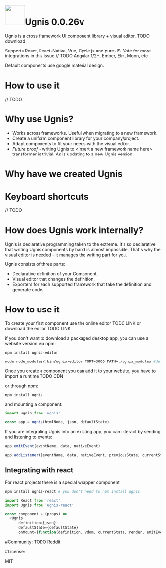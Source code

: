 # <img height="64" src="https://cloud.githubusercontent.com/assets/5903616/20250447/5fe963c2-aa17-11e6-8648-bc1760fdaeb7.png" />Ugnis 0.0.26v

Ugnis is a cross framework UI component library + visual editor. TODO download

Supports React, React-Native, Vue, Cycle.js and pure JS. Vote for more integrations in this issue // TODO Angular 1/2+, Ember, Elm, Moon, etc

Default components use google material design.

# How to use it

// TODO

# Why use Ugnis?

  - Works across frameworks. Useful when migrating to a new framework.
  - Create a uniform component library for your company/project.
  - Adapt components to fit your needs with the visual editor.
  - *Future proof* - writing Ugnis to \<insert a new framework name here\> transformer is trivial. As is updating to a new Ugnis version.

# Why have we created Ugnis


# Keyboard shortcuts

// TODO

# How does Ugnis work internally?

Ugnis is declarative programming taken to the extreme. It's so declarative that writing Ugnis components by hand is almost impossible.
That's why the visual editor is needed - it manages the writing part for you.

Ugnis consists of three parts:

  - Declarative definition of your Component.
  - Visual editor that changes the definition.
  - Exporters for each supported framework that take the definition and generate code.

# How to use it

To create your first component use the online editor TODO LINK or download the editor TODO LINK

if you don't want to download a packaged desktop app, you can use a website version via npm:
```bash
npm install ugnis-editor

node node_modules/.bin/ugnis-editor PORT=3000 PATH=./ugnis_modules #defaults
```

Once you create a component you can add it to your website, you have to import a runtime
TODO CDN

or through npm:
```bash
npm install ugnis
```

and mounting a component:
```javascript
import ugnis from 'ugnis'

const app = ugnis(htmlNode, json, defaultState)
```

If you are integrating Ugnis into an existing app, you can interact by sending and listening to events:
```javascript
app.emitEvent(eventName, data, nativeEvent)

app.addListener((eventName, data, nativeEvent, previousState, currentState, mutations)=>{ /*your code* /})
```

## Integrating with react
For react projects there is a special wrapper component
```bash
npm install ugnis-react # you don't need to npm install ugnis
```

```javascript
import React from 'react'
import Ugnis from 'ugnis-react'

const component = (props) =>
  <Ugnis
      definition={json}
      defaultState={defaultState}
      onMount={function(definition, vdom, currentState, render, emitEvent, addListener){}} />
```

#Community:
TODO Reddit

#License:

MIT